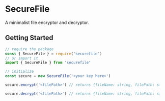 # SecureFile
A minimalist file encryptor and decryptor.

## Getting Started
```js
// require the package
const { SecureFile } = require('securefile')
// or import it
import { SecureFile } from 'securefile'

// initialize
const secure = new SecureFile('<your key here>')

secure.encrypt('<filePath>') // returns {fileName: string, filePath: string}

secure.decrypt('<filePath>') // returns {fileName: string, filePath: string}
```